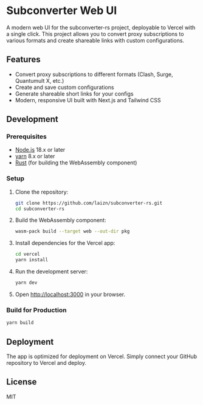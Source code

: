 # Subconverter Web UI

A modern web UI for the subconverter-rs project, deployable to Vercel with a single click. This project allows you to convert proxy subscriptions to various formats and create shareable links with custom configurations.

## Features

- Convert proxy subscriptions to different formats (Clash, Surge, Quantumult X, etc.)
- Create and save custom configurations
- Generate shareable short links for your configs
- Modern, responsive UI built with Next.js and Tailwind CSS

## Development

### Prerequisites

- [Node.js](https://nodejs.org/) 18.x or later
- [yarn](https://yarn.io/) 8.x or later
- [Rust](https://www.rust-lang.org/) (for building the WebAssembly component)

### Setup

1. Clone the repository:
   ```bash
   git clone https://github.com/laizn/subconverter-rs.git
   cd subconverter-rs
   ```

2. Build the WebAssembly component:
   ```bash
   wasm-pack build --target web --out-dir pkg
   ```

3. Install dependencies for the Vercel app:
   ```bash
   cd vercel
   yarn install
   ```

4. Run the development server:
   ```bash
   yarn dev
   ```

5. Open [http://localhost:3000](http://localhost:3000) in your browser.

### Build for Production

```bash
yarn build
```

## Deployment

The app is optimized for deployment on Vercel. Simply connect your GitHub repository to Vercel and deploy.

## License

MIT
